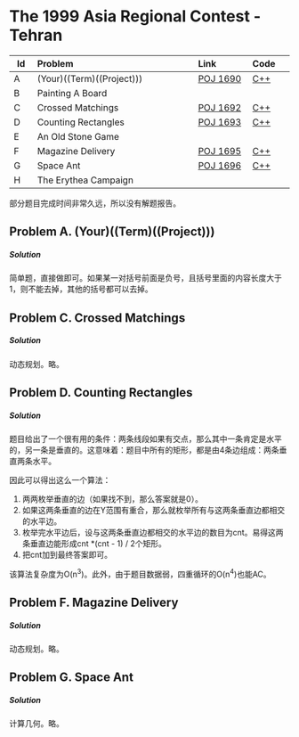 # The 1999 Asia Regional Contest - Tehran

<table>
<thead>
<th width='40px' align='center'>Id</th>
<th width='500px' align='left'>Problem</th>
<th width='130px' align='left'>Link</th>
<th width='80px' align='left'>Code</th>
</thead>
<tbody>
<tr><td>A</td>   <td>(Your)((Term)((Project)))</td>   <td><a href='http://poj.org/problem?id=1690'>POJ 1690</a></td>   <td><a href='poj1690.cpp'>C++</a></td>   </tr>
<tr><td>B</td>   <td>Painting A Board</td>   <td></td>   <td></td>   </tr>
<tr><td>C</td>   <td>Crossed Matchings</td>   <td><a href='http://poj.org/problem?id=1692'>POJ 1692</a></td>   <td><a href='poj1692.cpp'>C++</a></td>   </tr>
<tr><td>D</td>   <td>Counting Rectangles</td>   <td><a href='http://poj.org/problem?id=1693'>POJ 1693</a></td>   <td><a href='poj1693.cpp'>C++</a></td>   </tr>
<tr><td>E</td>   <td>An Old Stone Game</td>   <td></td>   <td></td>   </tr>
<tr><td>F</td>   <td>Magazine Delivery</td>   <td><a href='http://poj.org/problem?id=1695'>POJ 1695</a></td>   <td><a href='poj1695.cpp'>C++</a></td>   </tr>
<tr><td>G</td>   <td>Space Ant</td>   <td><a href='http://poj.org/problem?id=1696'>POJ 1696</a></td>   <td><a href='poj1696.cpp'>C++</a></td>   </tr>
<tr><td>H</td>   <td>The Erythea Campaign</td>   <td></td>   <td></td>   </tr>
</tbody>
</table>

部分题目完成时间非常久远，所以没有解题报告。

## Problem A. (Your)((Term)((Project)))

##### Solution
简单题，直接做即可。如果某一对括号前面是负号，且括号里面的内容长度大于1，则不能去掉，其他的括号都可以去掉。



## Problem C. Crossed Matchings

##### Solution
动态规划。略。



## Problem D. Counting Rectangles

##### Solution
题目给出了一个很有用的条件：两条线段如果有交点，那么其中一条肯定是水平的，另一条是垂直的。这意味着：题目中所有的矩形，都是由4条边组成：两条垂直两条水平。

因此可以得出这么一个算法：

1. 两两枚举垂直的边（如果找不到，那么答案就是0）。
2. 如果这两条垂直的边在Y范围有重合，那么就枚举所有与这两条垂直边都相交的水平边。
3. 枚举完水平边后，设与这两条垂直边都相交的水平边的数目为cnt。易得这两条垂直边能形成cnt \*(cnt - 1) / 2个矩形。
4. 把cnt加到最终答案即可。

该算法复杂度为O(n<sup>3</sup>)。此外，由于题目数据弱，四重循环的O(n<sup>4</sup>)也能AC。


## Problem F. Magazine Delivery

##### Solution
动态规划。略。


## Problem G. Space Ant

##### Solution
计算几何。略。





